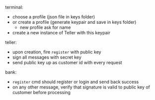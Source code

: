 terminal:
- choose a profile (json file in keys folder)
- or create a profile (generate keypair and save in keys folder)
  - new profile ask for name
- create a new instance of Teller with this keypair

teller: 
- upon creation, fire `register` with public key
- sign all messages with secret key
- send public key up as customer id with every request

bank:
- `register` cmd should register or login and send back success
- on any other message, verify that signature is valid to public key of customer before processing